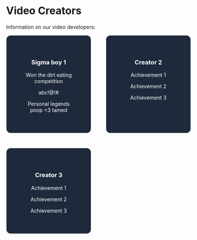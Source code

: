 # Video Creators

Information on our video developers:

<div style="display: grid; grid-template-columns: repeat(2, 1fr); gap: 40px; width: 100%; max-width: 1200px; margin: 0 auto;">

  <div style="border: 1px solid #ccc; padding: 40px; border-radius: 12px; text-align: center; background-color: #1e293b; color: #ffffff;">
    <h3>Sigma boy 1</h3>
    <p>Won the dirt eating competition</p>
    <p>abc!@!#</p>
    <p>Personal legends poop &lt;3 tamed</p>
  </div>

  <div style="border: 1px solid #ccc; padding: 40px; border-radius: 12px; text-align: center; background-color: #1e293b; color: #ffffff;">
    <h3>Creator 2</h3>
    <p>Achievement 1</p>
    <p>Achievement 2</p>
    <p>Achievement 3</p>
  </div>

  <div style="border: 1px solid #ccc; padding: 40px; border-radius: 12px; text-align: center; background-color: #1e293b; color: #ffffff;">
    <h3>Creator 3</h3>
    <p>Achievement 1</p>
    <p>Achievement 2</p>
    <p>Achievement 3</p>
  </div>



</div>
